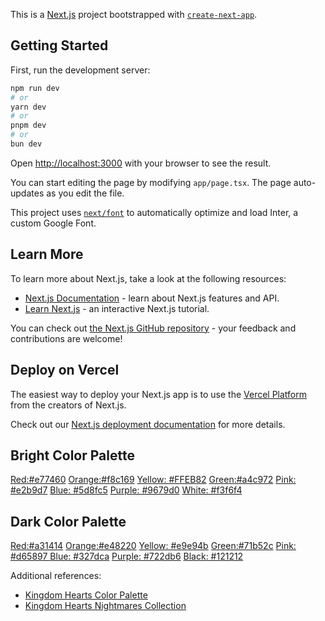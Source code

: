 This is a [Next.js](https://nextjs.org/) project bootstrapped with [`create-next-app`](https://github.com/vercel/next.js/tree/canary/packages/create-next-app).

## Getting Started

First, run the development server:

```bash
npm run dev
# or
yarn dev
# or
pnpm dev
# or
bun dev
```

Open [http://localhost:3000](http://localhost:3000) with your browser to see the result.

You can start editing the page by modifying `app/page.tsx`. The page auto-updates as you edit the file.

This project uses [`next/font`](https://nextjs.org/docs/basic-features/font-optimization) to automatically optimize and load Inter, a custom Google Font.

## Learn More

To learn more about Next.js, take a look at the following resources:

- [Next.js Documentation](https://nextjs.org/docs) - learn about Next.js features and API.
- [Learn Next.js](https://nextjs.org/learn) - an interactive Next.js tutorial.

You can check out [the Next.js GitHub repository](https://github.com/vercel/next.js/) - your feedback and contributions are welcome!

## Deploy on Vercel

The easiest way to deploy your Next.js app is to use the [Vercel Platform](https://vercel.com/new?utm_medium=default-template&filter=next.js&utm_source=create-next-app&utm_campaign=create-next-app-readme) from the creators of Next.js.

Check out our [Next.js deployment documentation](https://nextjs.org/docs/deployment) for more details.

## Bright Color Palette
[Red:#e77460](https://www.color-hex.com/color/e77460)
[Orange:#f8c169](https://www.color-hex.com/color/f8c169)
[Yellow: #FFEB82](https://www.color-hex.com/color/ffeb82)
[Green:#a4c972](https://www.color-hex.com/color/a4c972)
[Pink: #e2b9d7](https://www.color-hex.com/color/e2b9d7)
[Blue: #5d8fc5](https://www.color-hex.com/color/5d8fc5)
[Purple: #9679d0](https://www.color-hex.com/color/9679d0)
[White: #f3f6f4](https://www.color-hex.com/color/f3f6f4 )

## Dark Color Palette
[Red:#a31414](https://www.color-hex.com/color/a31414)
[Orange:#e48220](https://www.color-hex.com/color/e48220)
[Yellow: #e9e94b](https://www.color-hex.com/color/e9e94b)
[Green:#71b52c](https://www.color-hex.com/color/71b52c)
[Pink: #d65897 ](https://www.color-hex.com/color/d65897)
[Blue: #327dca](https://www.color-hex.com/color/327dca)
[Purple: #722db6](https://www.color-hex.com/color/722db6)
[Black: #121212](https://www.color-hex.com/color/121212)

Additional references:
- [Kingdom Hearts Color Palette](https://www.color-hex.com/color-palette/73363)
- [Kingdom Hearts Nightmares Collection](https://www.color-hex.com/color-palette/73367)